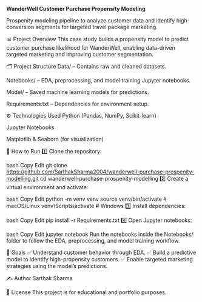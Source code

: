 **WanderWell Customer Purchase Propensity Modeling**

Prospenity modeling pipeline to analyze customer data and identify high-conversion segments for targeted travel package marketing.


📊 Project Overview
This case study builds a propensity model to predict customer purchase likelihood for WanderWell, enabling data-driven targeted marketing and improving customer segmentation.

🗂️ Project Structure
Data/ – Contains raw and cleaned datasets.

Notebooks/ – EDA, preprocessing, and model training Jupyter notebooks.

Model/ – Saved machine learning models for predictions.

Requirements.txt – Dependencies for environment setup.

⚙️ Technologies Used
Python (Pandas, NumPy, Scikit-learn)

Jupyter Notebooks

Matplotlib & Seaborn (for visualization)

🚀 How to Run
1️⃣ Clone the repository:

bash
Copy
Edit
git clone https://github.com/SarthakSharma2004/wanderwell-purchase-prospenity-modelling.git
cd wanderwell-purchase-prospenity-modelling
2️⃣ Create a virtual environment and activate:

bash
Copy
Edit
python -m venv venv
source venv/bin/activate   # macOS/Linux
venv\Scripts\activate      # Windows
3️⃣ Install dependencies:

bash
Copy
Edit
pip install -r Requirements.txt
4️⃣ Open Jupyter notebooks:

bash
Copy
Edit
jupyter notebook
Run the notebooks inside the Notebooks/ folder to follow the EDA, preprocessing, and model training workflow.

🎯 Goals
✅ Understand customer behavior through EDA.
✅ Build a predictive model to identify high-propensity customers.
✅ Enable targeted marketing strategies using the model’s predictions.

✍️ Author
Sarthak Sharma


📜 License
This project is for educational and portfolio purposes.

